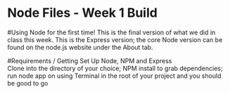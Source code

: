# Node Files - Week 1 Build
#Using Node for the first time!
This is the final version of what we did in class this week. This is the Express version; the core Node version can be found on the node.js website under the About tab.

#Requirements / Getting Set Up
Node, NPM and Express  
Clone into the directory of your choice; NPM install to grab dependencies; run node app on using Terminal in the root of your project and you should be good to go
